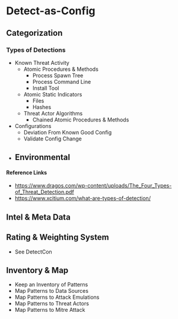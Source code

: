 
# Detect-as-Config 


## Categorization 
### Types of Detections
- Known Threat Activity 
   - Atomic Procedures & Methods
     - Process Spawn Tree
     - Process Command Line
     - Install Tool
   - Atomic Static Indicators 
     - Files
     - Hashes
   - Threat Actor Algorithms
     - Chained Atomic Procedures & Methods
- Configurations
  - Deviation From Known Good Config
  - Validate Config Change 
- Environmental
  - 

#### Reference Links 
- https://www.dragos.com/wp-content/uploads/The_Four_Types-of_Threat_Detection.pdf
- https://www.xcitium.com/what-are-types-of-detection/


## Intel & Meta Data


## Rating & Weighting System 
- See DetectCon


## Inventory & Map
- Keep an Inventory of Patterns
- Map Patterns to Data Sources 
- Map Patterns to Attack Emulations
- Map Patterns to Threat Actors 
- Map Patterns to Mitre Attack